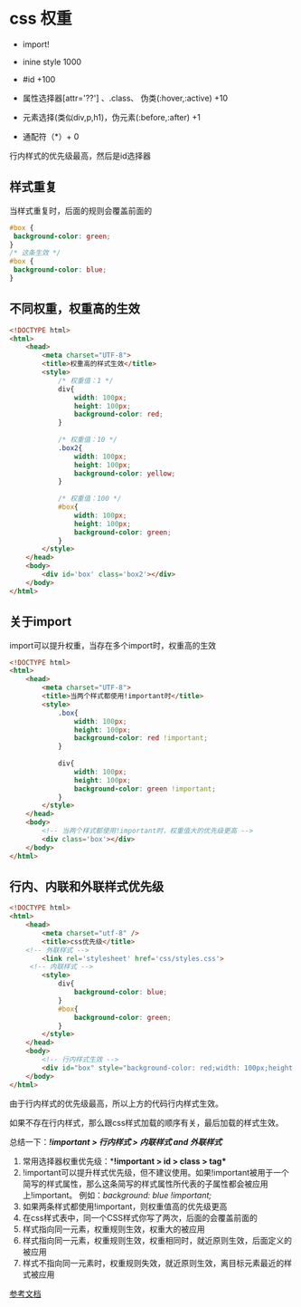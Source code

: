 # css 权重

- import!
- inine style 1000

- #id +100
- 属性选择器[attr='??'] 、.class、 伪类(:hover,:active) +10
- 元素选择(类似div,p,h1)，伪元素(:before,:after) +1
- 通配符（*）+ 0

行内样式的优先级最高，然后是id选择器

## 样式重复

当样式重复时，后面的规则会覆盖前面的

```css
#box {
 background-color: green;
}
/* 这条生效 */
#box {
 background-color: blue;
}
```

## 不同权重，权重高的生效

```html
<!DOCTYPE html>
<html>
	<head>
		<meta charset="UTF-8">
		<title>权重高的样式生效</title>
		<style>
			/* 权重值：1 */
			div{
				width: 100px;
				height: 100px;
				background-color: red;
			}
 
			/* 权重值：10 */
			.box2{
				width: 100px;
				height: 100px;
				background-color: yellow;
			}
 
			/* 权重值：100 */
			#box{
				width: 100px;
				height: 100px;
				background-color: green;
			}
		</style>
	</head>
	<body>
		<div id='box' class='box2'></div>
	</body>
</html>
```

## 关于import

import可以提升权重，当存在多个import时，权重高的生效

```html
<!DOCTYPE html>
<html>
	<head>
		<meta charset="UTF-8">
		<title>当两个样式都使用!important时</title>
		<style>
			.box{
				width: 100px;
				height: 100px;
				background-color: red !important;
			}
 
			div{
				width: 100px;
				height: 100px;
				background-color: green !important;
			}
		</style>
	</head>
	<body>
		<!-- 当两个样式都使用!important时，权重值大的优先级更高 -->
		<div class='box'></div>
	</body>
</html>
```

## 行内、内联和外联样式优先级

```html
<!DOCTYPE html>
<html>
	<head>
		<meta charset="utf-8" />
		<title>css优先级</title>
    <!-- 外联样式 -->
		<link rel='stylesheet' href='css/styles.css'>
     <!-- 内联样式 -->
		<style>
	        div{
	        	background-color: blue;
	        }
	        #box{
	            background-color: green;
	        }
		</style>
	</head>
	<body>
		<!-- 行内样式生效 -->
		<div id="box" style="background-color: red;width: 100px;height: 100px;"></div>
	</body>
</html>
```

由于行内样式的优先级最高，所以上方的代码行内样式生效。

如果不存在行内样式，那么跟css样式加载的顺序有关，最后加载的样式生效。

总结一下：***!important > 行内样式 > 内联样式 and 外联样式***

1. 常用选择器权重优先级：***!important > id > class > tag\***
2. !important可以提升样式优先级，但不建议使用。如果!important被用于一个简写的样式属性，那么这条简写的样式属性所代表的子属性都会被应用上!important。 例如：*background: blue !important;*
3. 如果两条样式都使用!important，则权重值高的优先级更高
4. 在css样式表中，同一个CSS样式你写了两次，后面的会覆盖前面的
5. 样式指向同一元素，权重规则生效，权重大的被应用
6. 样式指向同一元素，权重规则生效，权重相同时，就近原则生效，后面定义的被应用
7. 样式不指向同一元素时，权重规则失效，就近原则生效，离目标元素最近的样式被应用

[参考文档](https://zhuanlan.zhihu.com/p/41604775)

